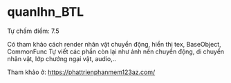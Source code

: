 # quanlhn_BTL

Tự chấm điểm: 7.5

Có tham khảo cách render nhân vật chuyển động, hiển thị tex, BaseObject, CommonFunc
Tự viết các phần còn lại như ảnh nền chuyển động, di chuyển nhân vật, lớp chướng ngại vật, audio,..

Tham khảo ở: https://phattrienphanmem123az.com/
